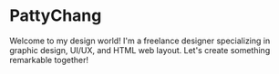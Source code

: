# PattyChang
Welcome to my design world! I'm a freelance designer specializing in graphic design, UI/UX, and HTML web layout. Let's create something remarkable together!

